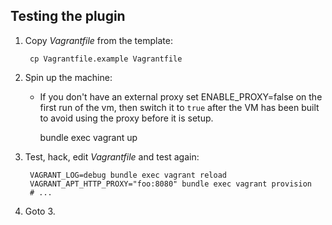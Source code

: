 ## Testing the plugin

1. Copy _Vagrantfile_ from the template:

        cp Vagrantfile.example Vagrantfile

2. Spin up the machine:

   * If you don't have an external proxy set ENABLE_PROXY=false on the first run of the vm, then switch it to `true` after the VM has been built to avoid using the proxy before it is setup.

        bundle exec vagrant up

3. Test, hack, edit _Vagrantfile_ and test again:

        VAGRANT_LOG=debug bundle exec vagrant reload
        VAGRANT_APT_HTTP_PROXY="foo:8080" bundle exec vagrant provision
        # ...

4. Goto 3.
